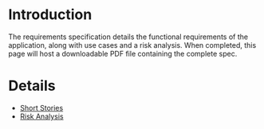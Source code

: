 # Introduction #
The requirements specification details the functional requirements of the application, along with use cases and a risk analysis. When completed, this page will host a downloadable PDF file containing the complete spec.

# Details #
  * [Short Stories](ShortStories.md)
  * [Risk Analysis](RiskAnalysis.md)